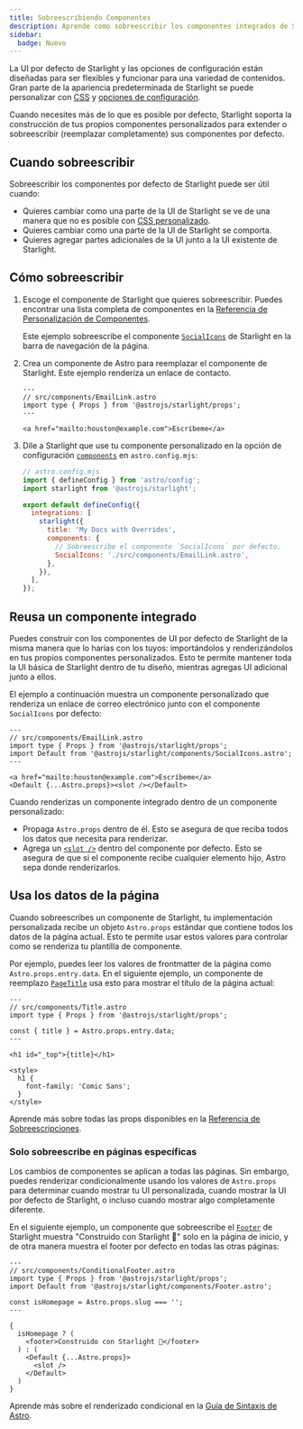 ```yaml
---
title: Sobreescribiendo Componentes
description: Aprende como sobreescribir los componentes integrados de Starlight para agregar elementos personalizados a la interfaz de tu sitio de documentación.
sidebar:
  badge: Nuevo
---
```


La UI por defecto de Starlight y las opciones de configuración están diseñadas para ser flexibles y funcionar para una variedad de contenidos. Gran parte de la apariencia predeterminada de Starlight se puede personalizar con [CSS](/es/guides/css-and-tailwind/) y [opciones de configuración](/es/guides/customization/).

Cuando necesites más de lo que es posible por defecto, Starlight soporta la construcción de tus propios componentes personalizados para extender o sobreescribir (reemplazar completamente) sus componentes por defecto.

## Cuando sobreescribir

Sobreescribir los componentes por defecto de Starlight puede ser útil cuando:

- Quieres cambiar como una parte de la UI de Starlight se ve de una manera que no es posible con [CSS personalizado](/es/guides/css-and-tailwind/).
- Quieres cambiar como una parte de la UI de Starlight se comporta.
- Quieres agregar partes adicionales de la UI junto a la UI existente de Starlight.

## Cómo sobreescribir

1. Escoge el componente de Starlight que quieres sobreescribir.
   Puedes encontrar una lista completa de componentes en la [Referencia de Personalización de Componentes](/es/reference/overrides/).

   Este ejemplo sobreescribe el componente [`SocialIcons`](/es/reference/overrides/#socialicons) de Starlight en la barra de navegación de la página.

2. Crea un componente de Astro para reemplazar el componente de Starlight.
   Este ejemplo renderiza un enlace de contacto.

   ```astro
   ---
   // src/components/EmailLink.astro
   import type { Props } from '@astrojs/starlight/props';
   ---

   <a href="mailto:houston@example.com">Escríbeme</a>
   ```

3. Dile a Starlight que use tu componente personalizado en la opción de configuración [`components`](/es/reference/configuration/#components) en `astro.config.mjs`:

   ```js {9-12}
   // astro.config.mjs
   import { defineConfig } from 'astro/config';
   import starlight from '@astrojs/starlight';

   export default defineConfig({
     integrations: [
       starlight({
         title: 'My Docs with Overrides',
         components: {
           // Sobreescribe el componente `SocialIcons` por defecto.
           SocialIcons: './src/components/EmailLink.astro',
         },
       }),
     ],
   });
   ```

## Reusa un componente integrado

Puedes construir con los componentes de UI por defecto de Starlight de la misma manera que lo harías con los tuyos: importándolos y renderizándolos en tus propios componentes personalizados. Esto te permite mantener toda la UI básica de Starlight dentro de tu diseño, mientras agregas UI adicional junto a ellos.

El ejemplo a continuación muestra un componente personalizado que renderiza un enlace de correo electrónico junto con el componente `SocialIcons` por defecto:

```astro {4,8}
---
// src/components/EmailLink.astro
import type { Props } from '@astrojs/starlight/props';
import Default from '@astrojs/starlight/components/SocialIcons.astro';
---

<a href="mailto:houston@example.com">Escríbeme</a>
<Default {...Astro.props}><slot /></Default>
```

Cuando renderizas un componente integrado dentro de un componente personalizado:

- Propaga `Astro.props` dentro de él. Esto se asegura de que reciba todos los datos que necesita para renderizar.
- Agrega un [`<slot />`](https://docs.astro.build/es/core-concepts/astro-components/#slots) dentro del componente por defecto. Esto se asegura de que si el componente recibe cualquier elemento hijo, Astro sepa donde renderizarlos.

## Usa los datos de la página

Cuando sobreescribes un componente de Starlight, tu implementación personalizada recibe un objeto `Astro.props` estándar que contiene todos los datos de la página actual.
Esto te permite usar estos valores para controlar como se renderiza tu plantilla de componente.

Por ejemplo, puedes leer los valores de frontmatter de la página como `Astro.props.entry.data`. En el siguiente ejemplo, un componente de reemplazo [`PageTitle`](/es/reference/overrides/#pagetitle) usa esto para mostrar el título de la página actual:

```astro {5} "{title}"
---
// src/components/Title.astro
import type { Props } from '@astrojs/starlight/props';

const { title } = Astro.props.entry.data;
---

<h1 id="_top">{title}</h1>

<style>
  h1 {
    font-family: 'Comic Sans';
  }
</style>
```

Aprende más sobre todas las props disponibles en la [Referencia de Sobreescripciones](/es/reference/overrides/#props-de-componentes).

### Solo sobreescribe en páginas específicas

Los cambios de componentes se aplican a todas las páginas. Sin embargo, puedes renderizar condicionalmente usando los valores de `Astro.props` para determinar cuando mostrar tu UI personalizada, cuando mostrar la UI por defecto de Starlight, o incluso cuando mostrar algo completamente diferente.

En el siguiente ejemplo, un componente que sobreescribe el [`Footer`](/es/reference/overrides/#footer-1) de Starlight muestra "Construido con Starlight 🌟" solo en la página de inicio, y de otra manera muestra el footer por defecto en todas las otras páginas:

```astro
---
// src/components/ConditionalFooter.astro
import type { Props } from '@astrojs/starlight/props';
import Default from '@astrojs/starlight/components/Footer.astro';

const isHomepage = Astro.props.slug === '';
---

{
  isHomepage ? (
    <footer>Construido con Starlight 🌟</footer>
  ) : (
    <Default {...Astro.props}>
      <slot />
    </Default>
  )
}
```

Aprende más sobre el renderizado condicional en la [Guía de Sintaxis de Astro](https://docs.astro.build/es/core-concepts/astro-syntax/#html-dinamico).

